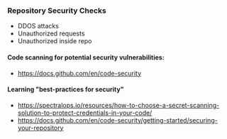 ### Repository Security Checks
- DDOS attacks
- Unauthorized requests
- Unauthorized inside repo

#### Code scanning for potential security vulnerabilities:
- https://docs.github.com/en/code-security

#### Learning "best-practices for security"
- https://spectralops.io/resources/how-to-choose-a-secret-scanning-solution-to-protect-credentials-in-your-code/
- https://docs.github.com/en/code-security/getting-started/securing-your-repository